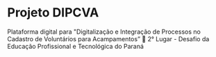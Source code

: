# Projeto DIPCVA
Plataforma digital para "Digitalização e Integração de Processos no Cadastro de Voluntários para Acampamentos”
🥈 2° Lugar - Desafio da Educação Profissional e Tecnológica do Paraná
